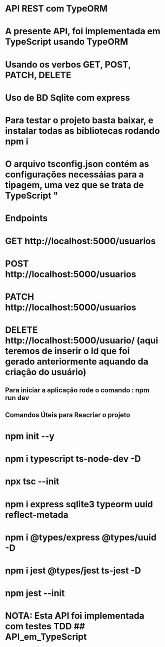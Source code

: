 # API REST com TypeORM #

# A presente API, foi implementada em TypeScript usando TypeORM #

# Usando os verbos GET, POST, PATCH, DELETE #

# Uso de BD Sqlite com express #

# Para testar o projeto basta baixar, e instalar todas as bibliotecas rodando npm i #

# O arquivo tsconfig.json contém as configurações necessáias para a tipagem, uma vez que se trata de TypeScript "

# Endpoints #

# GET http://localhost:5000/usuarios #

# POST  http://localhost:5000/usuarios #

# PATCH http://localhost:5000/usuarios #

# DELETE http://localhost:5000/usuario/ (aqui teremos de inserir o Id que foi gerado anteriormente aquando da criação do usuário) #

## Para iniciar a aplicação rode o comando : npm run dev ##

## Comandos Úteis para Reacriar o projeto ##

# npm init --y #
# npm i typescript ts-node-dev -D #
# npx tsc --init #
# npm i express sqlite3 typeorm uuid reflect-metada #
# npm i @types/express @types/uuid -D #
# npm i jest @types/jest ts-jest -D #
# npm jest --init #

# NOTA: Esta API foi implementada com testes TDD ## API_em_TypeScript
